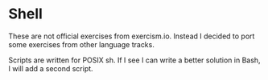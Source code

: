# Shell

These are not official exercises from exercism.io. Instead I decided to port some exercises from other language tracks.

Scripts are written for POSIX sh. If I see I can write a better solution in Bash, I will add a second script.
